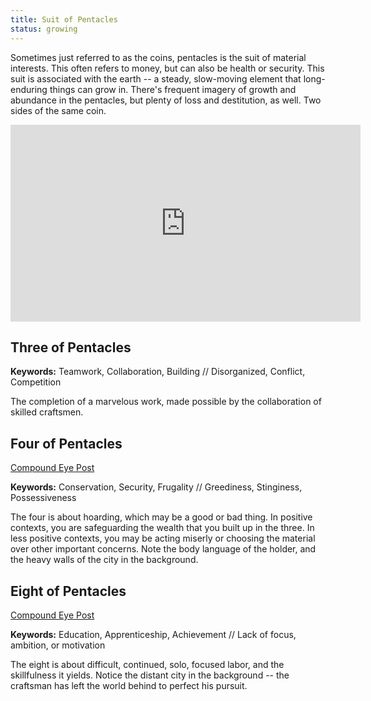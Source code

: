 ```yaml
---
title: Suit of Pentacles
status: growing
---
```


Sometimes just referred to as the coins, pentacles is the suit of material interests. This often refers to money, but can also be health or security. This suit is associated with the earth -- a steady, slow-moving element that long-enduring things can grow in. There's frequent imagery of growth and abundance in the pentacles, but plenty of loss and destitution, as well. Two sides of the same coin.

<iframe width="560" height="315" src="https://www.youtube.com/embed/ryq_NaO_eXw" frameborder="0" allow="accelerometer; autoplay; clipboard-write; encrypted-media; gyroscope; picture-in-picture" allowfullscreen></iframe>

## Three of Pentacles

**Keywords:** Teamwork, Collaboration, Building // Disorganized, Conflict, Competition

The completion of a marvelous work, made possible by the collaboration of skilled craftsmen.

## Four of Pentacles

[Compound Eye Post](https://compoundeye.substack.com/p/missive-42)

**Keywords:** Conservation, Security, Frugality // Greediness, Stinginess, Possessiveness

The four is about hoarding, which may be a good or bad thing. In positive contexts, you are safeguarding the wealth that you built up in the three. In less positive contexts, you may be acting miserly or choosing the material over other important concerns. Note the body language of the holder, and the heavy walls of the city in the background.

## Eight of Pentacles

[Compound Eye Post](https://compoundeye.substack.com/p/missive-3)

**Keywords:** Education, Apprenticeship, Achievement // Lack of focus, ambition, or motivation

The eight is about difficult, continued, solo, focused labor, and the skillfulness it yields. Notice the distant city in the background -- the craftsman has left the world behind to perfect his pursuit.